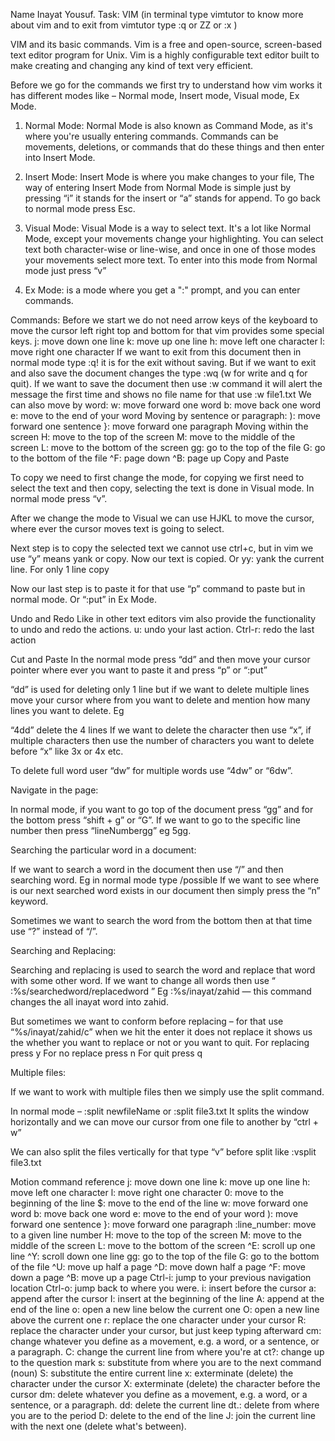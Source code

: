 Name Inayat Yousuf.
Task: VIM   (in terminal type vimtutor to know more about vim and to exit from vimtutor type :q or ZZ or :x )


VIM and its basic commands.
Vim is a free and open-source, screen-based text editor program for Unix. Vim is a highly configurable text editor built to make creating and changing any kind of text very efficient.

Before we go for the commands we first try to understand how vim works it has different modes like – Normal mode, Insert mode, Visual mode, Ex Mode.

1. Normal Mode: Normal Mode is also known as Command Mode, as it's where you're usually entering commands. Commands can be movements, deletions, or commands that do these things and then enter into Insert Mode.

2. Insert Mode: Insert Mode is where you make changes to your file, The way of entering Insert Mode from Normal Mode is simple just by pressing “i” it stands for the insert or “a” stands for append. To go back to normal mode press Esc.

3. Visual Mode: Visual Mode is a way to select text. It's a lot like Normal Mode, except your movements change your highlighting. You can select text both character-wise or line-wise, and once in one of those modes your movements select more text. To enter into this mode from Normal mode just press “v”

4. Ex Mode: is a mode where you get a ":" prompt, and you can enter commands. 

Commands:
Before we start we do not need arrow keys of the keyboard to move the cursor left right top and bottom for that vim provides some special keys.
j: move down one line
k: move up one line
h: move left one character
l: move right one character
If we want to exit from this document then in normal mode type :q! it is for the exit without saving.
But if we want to exit and also save the document changes the type :wq (w for write and q for quit).
If we want to save the document then use :w command it will alert the message the first time and shows no file name for that use :w file1.txt 
We can also move by word:
w: move forward one word
b: move back one word
e: move to the end of your word
Moving by sentence or paragraph:
): move forward one sentence
}: move forward one paragraph
Moving within the screen
H: move to the top of the screen
M: move to the middle of the screen
L: move to the bottom of the screen
gg: go to the top of the file
G: go to the bottom of the file
^F: page down
^B: page up
Copy and Paste

To copy we need to first change the mode, for copying we first need to select the text and then copy, selecting the text is done in Visual mode. In normal mode press “v”.

After we change the mode to Visual we can use HJKL to move the cursor, where ever the cursor moves text is going to select.

Next step is to copy the selected text we cannot use ctrl+c,  but in vim we use “y” means yank or copy. Now our text is copied. Or
yy: yank the current line. For only 1 line copy

Now our last step is to paste it for that use “p” command to paste but in normal mode. Or “:put” in Ex Mode.

Undo and Redo
Like in other text editors vim also provide the functionality to undo and redo the actions.
u: undo your last action.
Ctrl-r: redo the last action

Cut and Paste
In the normal mode press “dd” and then move your cursor pointer where ever you want to paste it and press “p” or “:put”

“dd”  is used for deleting only 1 line but if we want to delete multiple lines move your cursor where from you want to delete and mention how many lines you want to delete. Eg

“4dd”  delete the 4 lines 
If we want to delete the character then use “x”, if multiple characters then use the number of characters you want to delete before “x” like 3x or 4x etc.

To delete full word user “dw” for multiple words use “4dw” or “6dw”.

Navigate in the page:

In normal mode, if you want to go top of the document press “gg” and for the bottom press “shift + g” or “G”.
If we want to go to the specific line number then press “lineNumbergg” eg 5gg.


Searching the particular word in a document:

If we want to search a word in the document then use “/” and then searching word.
Eg in normal mode type    /possible
If we want to see where is our next searched word exists in our document then simply press the “n” keyword.

Sometimes we want to search the word from the bottom then at that time use “?” instead of “/”.

Searching and Replacing:

Searching and replacing is used to search the word and replace that word with some other word.
If we want to change all words then use “ :%s/searchedword/replacedword  ”
Eg  :%s/inayat/zahid — this command changes the all inayat word into zahid.

But sometimes we want to conform before replacing – for that use “%s/inayat/zahid/c” when we hit the enter it does not replace it shows us the whether you want to replace or not or you want to quit.
For replacing press y 
For no replace press n
For quit press q


Multiple files:

If we want to work with multiple files then we simply use the split command.

In normal mode – :split newfileName    or :split file3.txt
It splits the window horizontally and we can move our cursor from one file to another by “ctrl + w”

We can also split the files vertically for that type “v” before split like :vsplit file3.txt


Motion command reference
j: move down one line
k: move up one line
h: move left one character
l: move right one character
0: move to the beginning of the line
$: move to the end of the line
w: move forward one word
b: move back one word
e: move to the end of your word
): move forward one sentence
}: move forward one paragraph
:line_number: move to a given line number
H: move to the top of the screen
M: move to the middle of the screen
L: move to the bottom of the screen
^E: scroll up one line
^Y: scroll down one line
gg: go to the top of the file
G: go to the bottom of the file
^U: move up half a page
^D: move down half a page
^F: move down a page
^B: move up a page
Ctrl-i: jump to your previous navigation location
Ctrl-o: jump back to where you were.
i: insert before the cursor
a: append after the cursor
I: insert at the beginning of the line
A: append at the end of the line
o: open a new line below the current one
O: open a new line above the current one
r: replace the one character under your cursor
R: replace the character under your cursor, but just keep typing afterward
cm: change whatever you define as a movement, e.g. a word, or a sentence, or a paragraph.
C: change the current line from where you're at
ct?: change up to the question mark
s: substitute from where you are to the next command (noun)
S: substitute the entire current line
x: exterminate (delete) the character under the cursor
X: exterminate (delete) the character before the cursor
dm: delete whatever you define as a movement, e.g. a word, or a sentence, or a paragraph.
dd: delete the current line
dt.: delete from where you are to the period
D: delete to the end of the line
J: join the current line with the next one (delete what's between).


